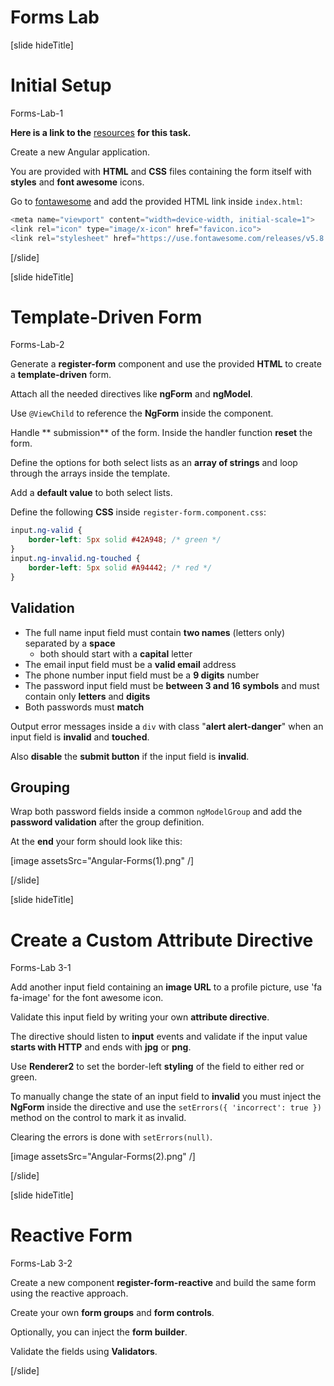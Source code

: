 # Forms Lab

[slide hideTitle]

# Initial Setup

Forms-Lab-1

**Here is a link to the** [resources](https://videos.softuni.org/resources/javascript/javascript-angular/07-Forms.zip) **for this task.**

Create a new Angular application. 

You are provided with **HTML** and **CSS** files containing the form itself with **styles** and **font awesome** icons.

Go to [fontawesome](fontawesome.com) and add the provided HTML link inside `index.html`:

```js
<meta name="viewport" content="width=device-width, initial-scale=1">
<link rel="icon" type="image/x-icon" href="favicon.ico">
<link rel="stylesheet" href="https://use.fontawesome.com/releases/v5.8.1/css/all.css">
```

[/slide]

[slide hideTitle]

# Template-Driven Form

Forms-Lab-2

Generate a **register-form** component and use the provided **HTML** to create a **template-driven** form. 

Attach all the needed directives like **ngForm** and **ngModel**.

Use `@ViewChild` to reference the **NgForm** inside the component.

Handle ** submission** of the form. Inside the handler function **reset** the form.

Define the options for both select lists as an **array of strings** and loop through the arrays inside the template. 

Add a **default value** to both select lists.

Define the following **CSS** inside `register-form.component.css`:

```css
input.ng-valid {
    border-left: 5px solid #42A948; /* green */
}
input.ng-invalid.ng-touched {
    border-left: 5px solid #A94442; /* red */
}
```

## Validation

- The full name input field must contain **two names** (letters only) separated by a **space**
    * both should start with a **capital** letter
- The email input field must be a **valid email** address
- The phone number input field must be a **9 digits** number
- The password input field must be **between 3 and 16 symbols** and must contain only **letters** and **digits**
- Both passwords must **match**

Output error messages inside a `div` with class "**alert alert-danger**" when an input field is **invalid** and **touched**.

Also **disable** the **submit button** if the input field is **invalid**.

## Grouping

Wrap both password fields inside a common `ngModelGroup` and add the **password validation** after the group definition.

At the **end** your form should look like this:

[image assetsSrc="Angular-Forms(1).png" /]

[/slide]

[slide hideTitle]

# Create a Custom Attribute Directive

Forms-Lab 3-1

Add another input field containing an **image URL** to a profile picture, use 'fa fa-image' for the font awesome icon. 

Validate this input field by writing your own **attribute directive**.

The directive should listen to **input** events and validate if the input value **starts with HTTP** and ends with **jpg** or **png**.

Use **Renderer2** to set the border-left **styling** of the field to either red or green. 

To manually change the state of an input field to **invalid** you must inject the **NgForm** inside the directive and use the `setErrors({ 'incorrect': true })` method on the control to mark it as invalid.

Clearing the errors is done with `setErrors(null)`.

[image assetsSrc="Angular-Forms(2).png" /]

[/slide]

[slide hideTitle]

# Reactive Form

Forms-Lab 3-2

Create a new component **register-form-reactive** and build the same form using the reactive approach.

Create your own **form groups** and **form controls**. 

Optionally, you can inject the **form builder**. 

Validate the fields using **Validators**.

[/slide]
